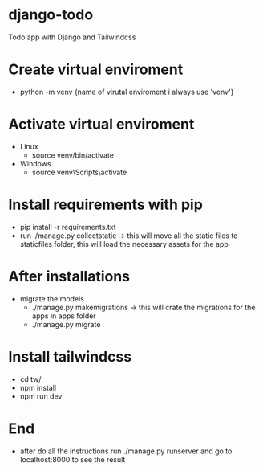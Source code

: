 # django-todo
Todo app with Django and Tailwindcss

# Create virtual enviroment
- python -m venv {name of virutal enviroment i always use 'venv'}

# Activate virtual enviroment
- Linux
  - source venv/bin/activate
- Windows
  - source venv\Scripts\activate
  
# Install requirements with pip
- pip install -r requirements.txt
- run ./manage.py collectstatic -> this will move all the static files to staticfiles folder, this will load the necessary assets for the app

# After installations
- migrate the models
  - ./manage.py makemigrations -> this will crate the migrations for the apps in apps folder
  - ./manage.py migrate

# Install tailwindcss
- cd tw/
- npm install
- npm run dev

# End
- after do all the instructions run ./manage.py runserver and go to localhost:8000 to see the result
